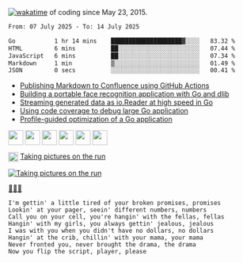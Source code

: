 [![wakatime](https://wakatime.com/badge/user/d4d32a01-9dcc-43f3-96a3-fe3be55e75fd.svg)](https://wakatime.com/@d4d32a01-9dcc-43f3-96a3-fe3be55e75fd) of coding since May 23, 2015.

<!--START_SECTION:waka-->

```txt
From: 07 July 2025 - To: 14 July 2025

Go           1 hr 14 mins    ████████████████████▓░░░░   83.32 %
HTML         6 mins          ██░░░░░░░░░░░░░░░░░░░░░░░   07.44 %
JavaScript   6 mins          ██░░░░░░░░░░░░░░░░░░░░░░░   07.34 %
Markdown     1 min           ▒░░░░░░░░░░░░░░░░░░░░░░░░   01.49 %
JSON         0 secs          ░░░░░░░░░░░░░░░░░░░░░░░░░   00.41 %
```

<!--END_SECTION:waka-->

<!-- BLOG-POST-LIST:START -->
- [Publishing Markdown to Confluence using GitHub Actions](https://dev.to/vearutop/publishing-markdown-to-confluence-using-github-actions-1k4g)
- [Building a portable face recognition application with Go and dlib](https://dev.to/vearutop/building-a-portable-face-recognition-application-with-go-and-dlib-12p1)
- [Streaming generated data as io.Reader at high speed in Go](https://dev.to/vearutop/passing-generated-data-as-ioreader-at-high-speed-in-go-248k)
- [Using code coverage to debug large Go application](https://dev.to/vearutop/using-code-coverage-to-debug-large-go-application-1gkf)
- [Profile-guided optimization of a Go application](https://dev.to/vearutop/profile-guided-optimization-of-a-go-application-l49)
<!-- BLOG-POST-LIST:END -->

<a href="https://linkedin.com/in/vearutop"><img align="center" src="https://cdn.jsdelivr.net/npm/simple-icons@3.0.1/icons/linkedin.svg" height="30" width="30" /></a>
<a href="https://stackoverflow.com/users/329463/vearutop" target="blank"><img align="center" src="https://cdn.jsdelivr.net/npm/simple-icons@3.0.1/icons/stackoverflow.svg" height="30" width="30" /></a>
<a href="https://www.instagram.com/vearutop/"><img align="center" src="https://cdn.jsdelivr.net/npm/simple-icons@3.0.1/icons/instagram.svg" height="30" width="30" /></a>
<a href="https://www.strava.com/athletes/vearutop"><img align="center" src="https://cdn.jsdelivr.net/npm/simple-icons@3.0.1/icons/strava.svg" height="30" width="30" /></a>
<a href="https://t.me/vearutop"><img align="center" src="https://cdn.jsdelivr.net/npm/simple-icons@3.0.1/icons/telegram.svg" height="30" width="30" /></a>
<a href="https://open.spotify.com/user/64qnm5l28ads3uaxlbs8nk4dh"><img align="center" src="https://cdn.jsdelivr.net/npm/simple-icons@3.0.1/icons/spotify.svg" height="30" width="30" /></a>


<img align="center" src="https://vearutop.p1cs.art/static/favicon.png" height="20" width="20" /> [Taking pictures on the run](https://vearutop.p1cs.art/)

[![Taking pictures on the run](https://github.com/vearutop/vearutop/assets/1381436/9e06b4de-e2cb-42ea-a844-bf7c07a88060)](https://vearutop.p1cs.art/)


[🎵🎶🎶](https://open.spotify.com/track/0y6CoVW1ZSBqRmPbyfhFQs?si=7fac86c8601042b2)
```
I'm gettin' a little tired of your broken promises, promises
Lookin' at your pager, seein' different numbers, numbers
Call you on your cell, you're hangin' with the fellas, fellas
Hangin' with my girls, you always gettin' jealous, jealous
I was with you when you didn't have no dollars, no dollars
Hangin' at the crib, chillin' with your mama, your mama
Never fronted you, never brought the drama, the drama
Now you flip the script, player, please
```
